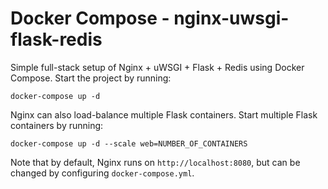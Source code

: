# Docker Compose - nginx-uwsgi-flask-redis

Simple full-stack setup of Nginx + uWSGI + Flask + Redis using Docker Compose. Start the project by running:

`docker-compose up -d`

Nginx can also load-balance multiple Flask containers. Start multiple Flask containers by running:

`docker-compose up -d --scale web=NUMBER_OF_CONTAINERS`

Note that by default, Nginx runs on `http://localhost:8080`, but can be changed by configuring `docker-compose.yml`.